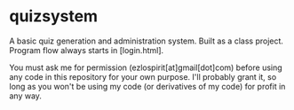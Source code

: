 # quizsystem
A basic quiz generation and administration system. Built as a class project.
Program flow always starts in [login.html].

You must ask me for permission (ezlospirit[at]gmail[dot]com) before using any code in this repository for your own purpose. I'll probably grant it, so long as you won't be using my code (or derivatives of my code) for profit in any way.
